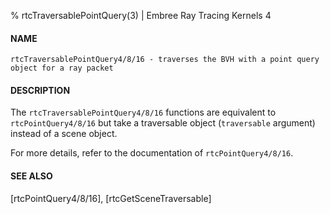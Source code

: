 % rtcTraversablePointQuery(3) | Embree Ray Tracing Kernels 4

#### NAME

    rtcTraversablePointQuery4/8/16 - traverses the BVH with a point query object for a ray packet

#### DESCRIPTION

The `rtcTraversablePointQuery4/8/16` functions are equivalent
to `rtcPointQuery4/8/16` but take a traversable object
(`traversable` argument) instead of a scene object.

For more details, refer to the documentation of `rtcPointQuery4/8/16`.

#### SEE ALSO

[rtcPointQuery4/8/16], [rtcGetSceneTraversable]
